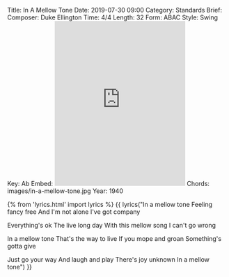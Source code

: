 Title: In A Mellow Tone
Date: 2019-07-30 09:00
Category: Standards
Brief:
Composer: Duke Ellington
Time: 4/4
Length: 32
Form: ABAC
Style: Swing
Key: Ab
Embed: <iframe src="https://open.spotify.com/embed/user/thatdavidmiller/playlist/2mRNB3wnzld59wTprfrTv6" width="300" height="380" frameborder="0" allowtransparency="true" allow="encrypted-media"></iframe>
Chords: images/in-a-mellow-tone.jpg
Year: 1940

{% from 'lyrics.html' import lyrics %}
{{ lyrics("In a mellow tone
Feeling fancy free
And I'm not alone
I've got company

Everything's ok
The live long day
With this mellow song
I can't go wrong

In a mellow tone
That's the way to live
If you mope and groan
Something's gotta give

Just go your way
And laugh and play
There's joy unknown
In a mellow tone") }}

